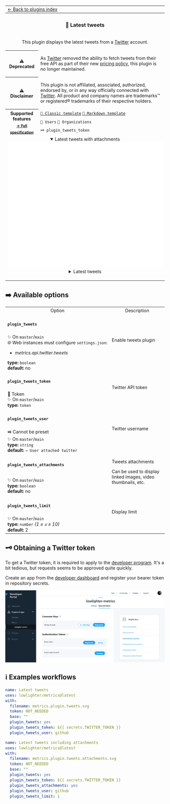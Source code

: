 <!--header-->
<table>
  <tr><td colspan="2"><a href="/README.md#-plugins">← Back to plugins index</a></td></tr>
  <tr><th colspan="2"><h3>🐤 Latest tweets</h3></th></tr>
  <tr><td colspan="2" align="center"><p>This plugin displays the latest tweets from a <a href="https://twitter.com">Twitter</a> account.</p>
</td></tr>
  <tr><th>⚠️ Deprecated</th><td><p>As <a href="https://twitter.com">Twitter</a> removed the ability to fetch tweets from their free API as part of their new <a href="https://developer.twitter.com/en/docs/twitter-api/getting-started/about-twitter-api">pricing policy</a>, this plugin is no longer maintained.</p>
</td></tr>
  <tr><th>⚠️ Disclaimer</th><td><p>This plugin is not affiliated, associated, authorized, endorsed by, or in any way officially connected with <a href="https://twitter.com">Twitter</a>.
All product and company names are trademarks™ or registered® trademarks of their respective holders.</p>
</td></tr>
  <tr>
    <th rowspan="3">Supported features<br><sub><a href="metadata.yml">→ Full specification</a></sub></th>
    <td><a href="/source/templates/classic/README.md"><code>📗 Classic template</code></a> <a href="/source/templates/markdown/README.md"><code>📒 Markdown template</code></a></td>
  </tr>
  <tr>
    <td><code>👤 Users</code> <code>👥 Organizations</code></td>
  </tr>
  <tr>
    <td><code>🗝️ plugin_tweets_token</code></td>
  </tr>
  <tr>
    <td colspan="2" align="center">
      <details open><summary>Latest tweets with attachments</summary><img src="https://github.com/lowlighter/metrics/blob/examples/metrics.plugin.tweets.attachments.svg" alt=""></img></details>
      <details><summary>Latest tweets</summary><img src="https://github.com/lowlighter/metrics/blob/examples/metrics.plugin.tweets.svg" alt=""></img></details>
      <img width="900" height="1" alt="">
    </td>
  </tr>
</table>
<!--/header-->

## ➡️ Available options

<!--options-->
<table>
  <tr>
    <td align="center" nowrap="nowrap">Option</i></td><td align="center" nowrap="nowrap">Description</td>
  </tr>
  <tr>
    <td nowrap="nowrap"><h4><code>plugin_tweets</code></h4></td>
    <td rowspan="2"><p>Enable tweets plugin</p>
<img width="900" height="1" alt=""></td>
  </tr>
  <tr>
    <td nowrap="nowrap">✨ On <code>master</code>/<code>main</code><br>
🌐 Web instances must configure <code>settings.json</code>:
<ul>
<li><i>metrics.api.twitter.tweets</i></li>
</ul>
<b>type:</b> <code>boolean</code>
<br>
<b>default:</b> no<br></td>
  </tr>
  <tr>
    <td nowrap="nowrap"><h4><code>plugin_tweets_token</code></h4></td>
    <td rowspan="2"><p>Twitter API token</p>
<img width="900" height="1" alt=""></td>
  </tr>
  <tr>
    <td nowrap="nowrap">🔐 Token<br>
✨ On <code>master</code>/<code>main</code><br>
<b>type:</b> <code>token</code>
<br></td>
  </tr>
  <tr>
    <td nowrap="nowrap"><h4><code>plugin_tweets_user</code></h4></td>
    <td rowspan="2"><p>Twitter username</p>
<img width="900" height="1" alt=""></td>
  </tr>
  <tr>
    <td nowrap="nowrap">⏯️ Cannot be preset<br>
✨ On <code>master</code>/<code>main</code><br>
<b>type:</b> <code>string</code>
<br>
<b>default:</b> <code>→ User attached twitter</code><br></td>
  </tr>
  <tr>
    <td nowrap="nowrap"><h4><code>plugin_tweets_attachments</code></h4></td>
    <td rowspan="2"><p>Tweets attachments</p>
<p>Can be used to display linked images, video thumbnails, etc.</p>
<img width="900" height="1" alt=""></td>
  </tr>
  <tr>
    <td nowrap="nowrap">✨ On <code>master</code>/<code>main</code><br>
<b>type:</b> <code>boolean</code>
<br>
<b>default:</b> no<br></td>
  </tr>
  <tr>
    <td nowrap="nowrap"><h4><code>plugin_tweets_limit</code></h4></td>
    <td rowspan="2"><p>Display limit</p>
<img width="900" height="1" alt=""></td>
  </tr>
  <tr>
    <td nowrap="nowrap">✨ On <code>master</code>/<code>main</code><br>
<b>type:</b> <code>number</code>
<i>(1 ≤
𝑥
≤ 10)</i>
<br>
<b>default:</b> 2<br></td>
  </tr>
</table>
<!--/options-->

## 🗝️ Obtaining a Twitter token

To get a Twitter token, it is required to apply to the [developer program](https://apps.twitter.com).
It's a bit tedious, but requests seems to be approved quite quickly.

Create an app from the [developer dashboard](https://developer.twitter.com/en/portal/dashboard) and register your bearer token in repository secrets.

![Twitter token](/.github/readme/imgs/plugin_tweets_secrets.png)

## ℹ️ Examples workflows

<!--examples-->
```yaml
name: Latest tweets
uses: lowlighter/metrics@latest
with:
  filename: metrics.plugin.tweets.svg
  token: NOT_NEEDED
  base: ""
  plugin_tweets: yes
  plugin_tweets_token: ${{ secrets.TWITTER_TOKEN }}
  plugin_tweets_user: github

```
```yaml
name: Latest tweets including attachments
uses: lowlighter/metrics@latest
with:
  filename: metrics.plugin.tweets.attachments.svg
  token: NOT_NEEDED
  base: ""
  plugin_tweets: yes
  plugin_tweets_token: ${{ secrets.TWITTER_TOKEN }}
  plugin_tweets_attachments: yes
  plugin_tweets_user: github
  plugin_tweets_limit: 1

```
<!--/examples-->
